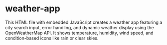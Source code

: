 # weather-app
This HTML file with embedded JavaScript creates a weather app featuring a city search input, error handling, and dynamic weather display using the OpenWeatherMap API. It shows temperature, humidity, wind speed, and condition-based icons like rain or clear skies.
